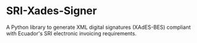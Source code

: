 # SRI-Xades-Signer
A Python library to generate XML digital signatures (XAdES-BES) compliant with Ecuador's SRI electronic invoicing requirements.
